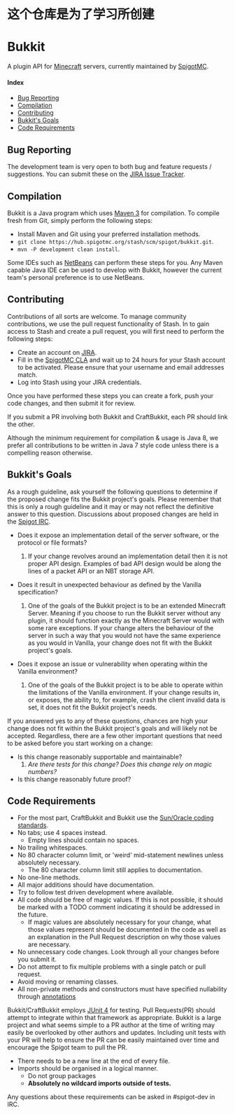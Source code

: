 # 这个仓库是为了学习所创建


Bukkit
======
A plugin API for [Minecraft](https://minecraft.net/) servers, currently maintained by [SpigotMC](http://www.spigotmc.org/).

#### Index
* [Bug Reporting](#bug-reporting)
* [Compilation](#compilation)
* [Contributing](#contributing)
* [Bukkit's Goals](#bukkits-goals)
* [Code Requirements](#code-requirements)

Bug Reporting
-------------
The development team is very open to both bug and feature requests / suggestions. You can submit these on the [JIRA Issue Tracker](http://hub.spigotmc.org/jira/).

Compilation
-----------
Bukkit is a Java program which uses [Maven 3](http://maven.apache.org/) for compilation. To compile fresh from Git, simply perform the following steps:

* Install Maven and Git using your preferred installation methods.
* `git clone https://hub.spigotmc.org/stash/scm/spigot/bukkit.git`.
* `mvn -P development clean install`.
 
Some IDEs such as [NetBeans](https://netbeans.org/) can perform these steps for you. Any Maven capable Java IDE can be used to develop with Bukkit, however the current team's personal preference is to use NetBeans.

Contributing
------------
Contributions of all sorts are welcome. To manage community contributions, we use the pull request functionality of Stash. In to gain access to Stash and create a pull request, you will first need to perform the following steps:

* Create an account on [JIRA](http://hub.spigotmc.org/jira/).
* Fill in the [SpigotMC CLA](http://www.spigotmc.org/go/cla) and wait up to 24 hours for your Stash account to be activated. Please ensure that your username and email addresses match.
* Log into Stash using your JIRA credentials.

Once you have performed these steps you can create a fork, push your code changes, and then submit it for review.

If you submit a PR involving both Bukkit and CraftBukkit, each PR should link the other.

Although the minimum requirement for compilation & usage is Java 8, we prefer all contributions to be written in Java 7 style code unless there is a compelling reason otherwise.

Bukkit's Goals
--------------
As a rough guideline, ask yourself the following questions to determine if the proposed change fits the Bukkit project's goals. Please remember that this is only a rough guideline
and it may or may not reflect the definitive answer to this question.
Discussions about proposed changes are held in the [Spigot IRC](https://www.spigotmc.org/wiki/irc-guide/).

* Does it expose an implementation detail of the server software, or the protocol or file formats?

    1. If your change revolves around an implementation detail then it is not proper API design. Examples of bad API design would be along the lines of
    a packet API or an NBT storage API.
* Does it result in unexpected behaviour as defined by the Vanilla specification?
    1. One of the goals of the Bukkit project is to be an extended Minecraft Server. Meaning if you choose to run the Bukkit server without any plugin, it should function
    exactly as the Minecraft Server would with some rare exceptions. If your change alters the behaviour of the server in such a way that you would not have the same experience as you
    would in Vanilla, your change does not fit with the Bukkit project's goals.
* Does it expose an issue or vulnerability when operating within the Vanilla environment?
    1. One of the goals of the Bukkit project is to be able to operate within the limitations of the Vanilla environment. If your change results in, or exposes, the ability to, for example,
    crash the client invalid data is set, it does not fit the Bukkit project's needs.

If you answered yes to any of these questions, chances are high your change does not fit within the Bukkit project's goals and will likely not be accepted.
Regardless, there are a few other important questions that need to be asked before you start working on a change:
* Is this change reasonably supportable and maintainable?
    1. *Are there tests for this change? Does this change rely on magic numbers?*
* Is this change reasonably future proof?

Code Requirements
-----------------
* For the most part, CraftBukkit and Bukkit use the [Sun/Oracle coding standards](http://www.oracle.com/technetwork/java/javase/documentation/codeconvtoc-136057.html).
* No tabs; use 4 spaces instead.
    * Empty lines should contain no spaces.
* No trailing whitespaces.
* No 80 character column limit, or 'weird' mid-statement newlines unless absolutely necessary.
    * The 80 character column limit still applies to documentation.
* No one-line methods.
* All major additions should have documentation.
* Try to follow test driven development where available.
* All code should be free of magic values. If this is not possible, it should be marked with a TODO comment indicating it should be addressed in the future.
  * If magic values are absolutely necessary for your change, what those values represent should be documented in the code as well as an explanation in the Pull Request description on why those values are necessary.
* No unnecessary code changes. Look through all your changes before you submit it.
* Do not attempt to fix multiple problems with a single patch or pull request.
* Avoid moving or renaming classes.
* All non-private methods and constructors must have specified nullability through [annotations](https://github.com/JetBrains/java-annotations)

Bukkit/CraftBukkit employs [JUnit 4](http://www.vogella.com/articles/JUnit/article.html) for testing. Pull Requests(PR) should attempt to integrate within that framework as appropriate.
Bukkit is a large project and what seems simple to a PR author at the time of writing may easily be overlooked by other authors and updates. Including unit tests with your PR
will help to ensure the PR can be easily maintained over time and encourage the Spigot team to pull the PR.

* There needs to be a new line at the end of every file.
* Imports should be organised in a logical manner.
    * Do not group packages
    * __Absolutely no wildcard imports outside of tests.__

Any questions about these requirements can be asked in #spigot-dev in IRC.
